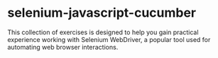 # selenium-javascript-cucumber
This collection of exercises is designed to help you gain practical experience working with Selenium WebDriver, a popular tool used for automating web browser interactions.
